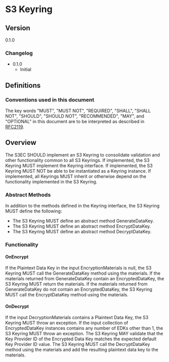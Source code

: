 [//]: # "Copyright Amazon.com Inc. or its affiliates. All Rights Reserved."
[//]: # "SPDX-License-Identifier: CC-BY-SA-4.0"

# S3 Keyring

## Version

0.1.0

### Changelog

- 0.1.0
  - Initial

## Definitions

### Conventions used in this document

The key words "MUST", "MUST NOT", "REQUIRED", "SHALL", "SHALL NOT", "SHOULD", "SHOULD NOT", "RECOMMENDED", "MAY", and "OPTIONAL"
in this document are to be interpreted as described in [RFC2119](https://tools.ietf.org/html/rfc2119).

## Overview

The S3EC SHOULD implement an S3 Keyring to consolidate validation and other functionality common to all S3 Keyrings.
If implemented, the S3 Keyring MUST implement the Keyring interface.
If implemented, the S3 Keyring MUST NOT be able to be instantiated as a Keyring instance.
If implemented, all Keyrings MUST inherit or otherwise depend on the functionality implemented in the S3 Keyring.

### Abstract Methods

In addition to the methods defined in the Keyring interface, the S3 Keyring MUST define the following:
- The S3 Keyring MUST define an abstract method GenerateDataKey.
- The S3 Keyring MUST define an abstract method EncryptDataKey.
- The S3 Keyring MUST define an abstract method DecryptDataKey.

### Functionality

#### OnEncrypt

If the Plaintext Data Key in the input EncryptionMaterials is null, the S3 Keyring MUST call the GenerateDataKey method using the materials.
If the materials returned from GenerateDataKey contain an EncryptedDataKey, the S3 Keyring MUST return the materials.
If the materials returned from GenerateDataKey do not contain an EncryptedDataKey, the S3 Keyring MUST call the EncryptDataKey method using the materials.

#### OnDecrypt

If the input DecryptionMaterials contains a Plaintext Data Key, the S3 Keyring MUST throw an exception.
If the input collection of EncryptedDataKey instances contains any number of EDKs other than 1, the S3 Keyring MUST throw an exception.
The S3 Keyring MAY validate that the Key Provider ID of the Encrypted Data Key matches the expected default Key Provider ID value.
The S3 Keyring MUST call the DecryptDataKey method using the materials and add the resulting plaintext data key to the materials.